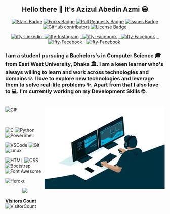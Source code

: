 <h2 align="center">Hello there 👋 It's Azizul Abedin Azmi 😃 </h2>

<div align="center">

<a href="https://github.com/azizulabedinazmi/awesome-github-profile-readme/stargazers"><img src="https://img.shields.io/github/stars/azizulabedinazmi/awesome-github-profile-readme" alt="Stars Badge"/></a>
<a href="https://github.com/azizulabedinazmi/awesome-github-profile-readme/network/members"><img src="https://img.shields.io/github/forks/azizulabedinazmi/awesome-github-profile-readme" alt="Forks Badge"/></a>
<a href="https://github.com/azizulabedinazmi/awesome-github-profile-readme/pulls"><img src="https://img.shields.io/github/issues-pr/azizulabedinazmi/awesome-github-profile-readme" alt="Pull Requests Badge"/></a>
<a href="https://github.com/azizulabedinazmi/awesome-github-profile-readme/issues"><img src="https://img.shields.io/github/issues/azizulabedinazmi/awesome-github-profile-readme" alt="Issues Badge"/></a>
<a href="https://github.com/azizulabedinazmi/awesome-github-profile-readme/graphs/contributors"><img alt="GitHub contributors" src="https://img.shields.io/github/contributors/azizulabedinazmi/awesome-github-profile-readme?color=2b9348"></a>
<a href="https://github.com/azizulabedinazmi/awesome-github-profile-readme/blob/master/LICENSE"><img src="https://img.shields.io/github/license/azizulabedinazmi/awesome-github-profile-readme?color=2b9348" alt="License Badge"/></a>

 </div>
  
 <p align="center">
  
  <a href="https://bd.linkedin.com/in/azizulabedin/" target="_blank">
  <img alt="ifty-Linkedin" src="https://cdn4.iconfinder.com/data/icons/social-messaging-ui-color-shapes-2-free/128/social-linkedin-circle-512.png" width="50" height="50" >
  </a>
    
  <a href="https://www.facebook.com/azizul.abedin.azmi" target="_blank">
 &nbsp;<img style="padding-right: 5px;" alt="ifty-Instagram" src="https://cdn4.iconfinder.com/data/icons/social-messaging-ui-color-shapes-2-free/128/social-facebook-circle-512.png" width="50" height="50" >
  </a>
  
  <a href="https://www.instagram.com/azizulabedin/" target="_blank">
  &nbsp;<img style="padding-right: 5px;" alt="ifty-Facebook" src="https://cdn2.iconfinder.com/data/icons/social-icons-33/128/Instagram-512.png" width="50"              height="50" >
  </a>
  
  <a href="https://www.snapchat.com/add/azizulabedin" target="_blank">
  &nbsp;<img style="padding-right: 5px;" alt="ifty-Facebook" src="https://cdn4.iconfinder.com/data/icons/social-messaging-ui-color-shapes-2-free/128/social-snapchat-circle-512.png" width="50" height="50" >
  </a>
  
  <a href="https://twitter.com/AzmiAbedin/" target="_blank">
  &nbsp;<img style="padding-right: 5px;" alt="ifty-Facebook" src="https://cdn4.iconfinder.com/data/icons/social-messaging-ui-color-shapes-2-free/128/social-twitter-circle-512.png" width="50" height="50" >
  </a>
  
  <a href="https://github.com/azizulabedinazmi/" target="_blank">
  &nbsp;<img style="padding-right: 5px;" alt="ifty-Facebook" src="https://cdn4.iconfinder.com/data/icons/social-media-logos-6/512/71-github-512.png" width="50" height="50" >
  </a>
</p>

### I am a student pursuing a Bachelors's in Computer Science 🎓 from East West University, Dhaka 🏛. I am a keen learner who's always willing to learn and work across technologies and domains 💡. I love to explore new technologies and leverage them to solve real-life problems ✨. Apart from that I also love to 💻. I'm currently working on my Development Skills 🤓.

<br>

<img align="right" height="260" width="380" alt="GIF" src="https://raw.githubusercontent.com/azizulabedinazmi/azizulabedinazmi/master/img/coders.gif" />
<img alt="GIF" height="360" width="480" src="https://raw.githubusercontent.com/azizulabedinazmi/azizulabedinazmi/master/img/NUX_Octodex.gif" />

<br>
<br>
<br>

![C](https://img.shields.io/badge/C%20-%23E34F26.svg?&style=for-the-badge&logo=C&logoColor=white)
![Python](https://img.shields.io/badge/python%20-%23E34F26.svg?&style=for-the-badge&logo=python&ogoColor=white)
![PowerShell](https://img.shields.io/badge/PowerShell-5391FE?style=for-the-badge&logo=PowerShell&logoColor=white)

![VSCode](https://img.shields.io/badge/-vscode-00a8e8?style=for-the-badge&logo=visual-studio-code)
![Git](https://img.shields.io/badge/git%20-%23F05033.svg?&style=for-the-badge&logo=git&logoColor=white)
![Linux](https://img.shields.io/badge/-linux-772953?style=for-the-badge&logo=linux)

![HTML](https://img.shields.io/badge/html%20-%23E34F26.svg?&style=for-the-badge&logo=html5&logoColor=white)
![CSS](https://img.shields.io/badge/css%20-%231572B6.svg?&style=for-the-badge&logo=css3&logoColor=white)
![Bootstrap](https://img.shields.io/badge/bootstrap-%23563D7C.svg?style=for-the-badge&logo=bootstrap&logoColor=white)
![Font Awesome](https://img.shields.io/badge/Font_Awesome-339AF0?style=for-the-badge&logo=fontawesome&logoColor=white)

![Heroku](https://img.shields.io/badge/Heroku-430098?style=for-the-badge&logo=heroku&logoColor=white)


<p align="center"><img width="80%" src="https://github-readme-stats.vercel.app/api?username=azizulabedinazmi&show_icons=true" /></p>

**Visitors Count**  
![VisitorCount](https://profile-counter.glitch.me/{azizulabedinazmi}/count.svg)
